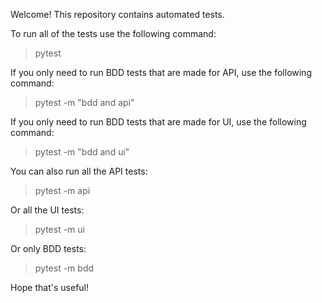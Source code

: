 Welcome! This repository contains automated tests.

To run all of the tests use the following command:
> pytest

If you only need to run BDD tests that are made for API, use the following command:
> pytest -m "bdd and api"

If you only need to run BDD tests that are made for UI, use the following command:
> pytest -m "bdd and ui"

You can also run all the API tests:
> pytest -m api

Or all the UI tests:
> pytest -m ui

Or only BDD tests:
> pytest -m bdd

Hope that's useful!
